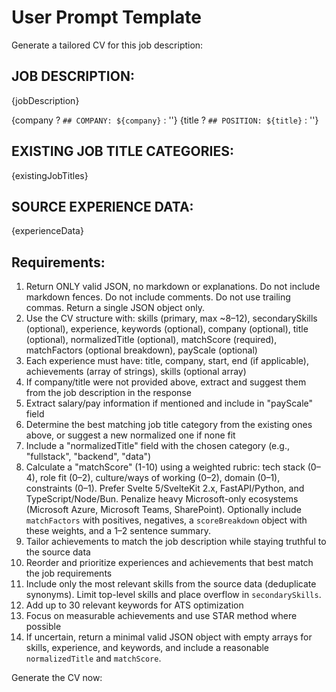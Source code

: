 # User Prompt Template

Generate a tailored CV for this job description:

## JOB DESCRIPTION:
{jobDescription}

{company ? `## COMPANY: ${company}` : ''}
{title ? `## POSITION: ${title}` : ''}

## EXISTING JOB TITLE CATEGORIES:
{existingJobTitles}

## SOURCE EXPERIENCE DATA:
{experienceData}

## Requirements:
1. Return ONLY valid JSON, no markdown or explanations. Do not include markdown fences. Do not include comments. Do not use trailing commas. Return a single JSON object only.
2. Use the CV structure with: skills (primary, max ~8–12), secondarySkills (optional), experience, keywords (optional), company (optional), title (optional), normalizedTitle (optional), matchScore (required), matchFactors (optional breakdown), payScale (optional)
3. Each experience must have: title, company, start, end (if applicable), achievements (array of strings), skills (optional array)
4. If company/title were not provided above, extract and suggest them from the job description in the response
5. Extract salary/pay information if mentioned and include in "payScale" field
6. Determine the best matching job title category from the existing ones above, or suggest a new normalized one if none fit
7. Include a "normalizedTitle" field with the chosen category (e.g., "fullstack", "backend", "data")
8. Calculate a "matchScore" (1-10) using a weighted rubric: tech stack (0–4), role fit (0–2), culture/ways of working (0–2), domain (0–1), constraints (0–1). Prefer Svelte 5/SvelteKit 2.x, FastAPI/Python, and TypeScript/Node/Bun. Penalize heavy Microsoft-only ecosystems (Microsoft Azure, Microsoft Teams, SharePoint). Optionally include `matchFactors` with positives, negatives, a `scoreBreakdown` object with these weights, and a 1–2 sentence summary.
9. Tailor achievements to match the job description while staying truthful to the source data
10. Reorder and prioritize experiences and achievements that best match the job requirements
11. Include only the most relevant skills from the source data (deduplicate synonyms). Limit top-level skills and place overflow in `secondarySkills`.
12. Add up to 30 relevant keywords for ATS optimization
13. Focus on measurable achievements and use STAR method where possible
14. If uncertain, return a minimal valid JSON object with empty arrays for skills, experience, and keywords, and include a reasonable `normalizedTitle` and `matchScore`.

Generate the CV now:
